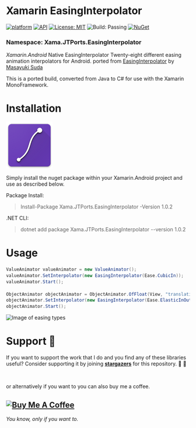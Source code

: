 
# Xamarin EasingInterpolator
[![platform](https://img.shields.io/badge/platform-Xamarin.Android-brightgreen.svg)](https://www.xamarin.com/)
[![API](https://img.shields.io/badge/API-14%2B-orange.svg?style=flat)](https://android-arsenal.com/api?level=14s)
[![License: MIT](https://img.shields.io/badge/License-MIT-blue.svg)](https://opensource.org/licenses/MIT)
![Build: Passing](https://img.shields.io/badge/Build-Passing-green.svg)
[![NuGet](https://img.shields.io/nuget/v/Xama.JTPorts.EasingInterpolator.svg?label=NuGet)](https://www.nuget.org/packages/Xama.JTPorts.EasingInterpolator)

### Namespace: Xama.JTPorts.EasingInterpolator

_Xamarin.Android_ Native EasingInterpolator Twenty-eight different easing animation interpolators for Android. ported from [EasingInterpolator](https://github.com/MasayukiSuda/EasingInterpolator) by [Masayuki Suda](https://github.com/MasayukiSuda)

This is a ported build, converted from Java to C# for use with the Xamarin MonoFramework.

# Installation
![NugetIcon](https://raw.githubusercontent.com/DigitalSa1nt/Xama.JTPorts.EasingInterpolator/master/images/nugetIcon.png)

Simply install the nuget package within your Xamarin.Android project and use as described below.

Package Install:
> Install-Package Xama.JTPorts.EasingInterpolator -Version 1.0.2

.NET CLI:
>  dotnet add package Xama.JTPorts.EasingInterpolator --version 1.0.2

# Usage

```cs
ValueAnimator valueAnimator = new ValueAnimator();
valueAnimator.SetInterpolator(new EasingInterpolator(Ease.CubicIn));
valueAnimator.Start();

ObjectAnimator objectAnimator = ObjectAnimator.OfFloat(View, "translationY", 0, 300);
objectAnimator.SetInterpolator(new EasingInterpolator(Ease.ElasticInOut)));
objectAnimator.Start();
```

![Image of easing types](https://github.com/DigitalSa1nt/Xama.JTPorts.EasingInterpolator/blob/master/images/easingdiagram.png?raw=true)

# Support 💎

If you want to support the work that I do and you find any of these libraries useful? Consider supporting it by joining [**stargazers**](https://github.com/DigitalSa1nt/Xama.JTPorts.EasingInterpolator/stargazers) for this repository. :telescope: :stars:

<br/>

or alternatively if you want to you can also buy me a coffee.

<a href="https://www.buymeacoffee.com/JTT" target="_blank"><img src="https://cdn.buymeacoffee.com/buttons/default-red.png" alt="Buy Me A Coffee" tyle="height: 41px !important;width: 174px !important;box-shadow: 0px 3px 2px 0px rgba(190, 190, 190, 0.5) !important;-webkit-box-shadow: 0px 3px 2px 0px rgba(190, 190, 190, 0.5) !important;" ></a>
-----
_You know, only if you want to._
